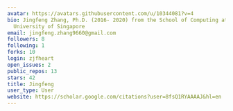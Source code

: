 ```yaml
---
avatar: https://avatars.githubusercontent.com/u/10344081?v=4
bio: Jingfeng Zhang, Ph.D. (2016- 2020) from the School of Computing at the National
  University of Singapore
email: jingfeng.zhang9660@gmail.com
followers: 8
following: 1
forks: 10
login: zjfheart
open_issues: 2
public_repos: 13
stars: 42
title: Jingfeng
user_type: User
website: https://scholar.google.com/citations?user=8fsQ1RYAAAAJ&hl=en
---
```

